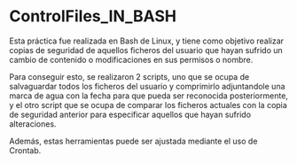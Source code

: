# ControlFiles_IN_BASH

Esta práctica fue realizada en Bash de Linux, y tiene como objetivo realizar copias de seguridad
de aquellos ficheros del usuario que hayan sufrido un cambio de contenido o modificaciones en 
sus permisos o nombre. 

Para conseguir esto, se realizaron 2 scripts, uno que se ocupa de salvaguardar todos los ficheros
del usuario y comprimirlo adjuntandole una marca de agua con la fecha para que pueda ser reconocida
posteriormente, y el otro script que se ocupa de comparar los ficheros actuales con la copia de seguridad
anterior para especificar aquellos que hayan sufrido alteraciones.

Además, estas herramientas puede ser ajustada mediante el uso de Crontab.
